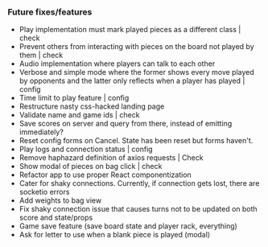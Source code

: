 ### Future fixes/features
- Play implementation must mark played pieces as a different class | check
- Prevent others from interacting with pieces on the board not played by them | check
- Audio implementation where players can talk to each other
- Verbose and simple mode where the former shows every move played by opponents and
  the latter only reflects when a player has played | config
- Time limit to play feature | config
- Restructure nasty css-hacked landing page
- Validate name and game ids | check
- Save scores on server and query from there, instead of emitting immediately?
- Reset config forms on Cancel. State has been reset but forms haven't. 
- Play logs and connection status | config
- Remove haphazard definition of axios requests | Check
- Show modal of pieces on bag click | check
- Refactor app to use proper React componentization
- Cater for shaky connections. Currently, if connection gets lost,
  there are socketio errors
- Add weights to bag view
- Fix shaky connection issue that causes turns not to be updated on both score and state/props
- Game save feature (save board state and player rack, everything)
- Ask for letter to use when a blank piece is played (modal)